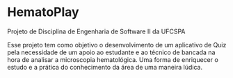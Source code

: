 # HematoPlay
Projeto de Disciplina de Engenharia de Software II da UFCSPA

Esse projeto tem como objetivo o desenvolvimento de um aplicativo de Quiz pela necessidade de um apoio ao estudante e ao técnico de bancada
na hora de analisar a microscopia hematológica. Uma forma de enriquecer o estudo e a prática do conhecimento da área de uma maneira lúdica.

